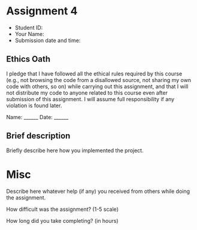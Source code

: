 # Assignment 4

- Student ID:
- Your Name:
- Submission date and time:

## Ethics Oath
I pledge that I have followed all the ethical rules required by this course (e.g., not browsing the code from a disallowed source, not sharing my own code with others, so on) while carrying out this assignment, and that I will not distribute my code to anyone related to this course even after submission of this assignment. I will assume full responsibility if any violation is found later.

Name: ______
Date: ______

## Brief description
Briefly describe here how you implemented the project.

# Misc
Describe here whatever help (if any) you received from others while doing the assignment.

How difficult was the assignment? (1-5 scale)

How long did you take completing? (in hours)
